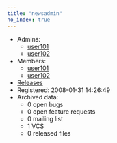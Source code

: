 ```yaml
---
title: "newsadmin"
no_index: true
---
```





* Admins:
  * [user101](/users/user101)
  * [user102](/users/user102)
* Members:
  * [user101](/users/user101)
  * [user102](/users/user102)
* [Releases](https://download.ocamlcore.org/newsadmin)
* Registered: 2008-01-31 14:26:49
* Archived data:
  * 0 open bugs
  * 0 open feature requests
  * 0 mailing list
  * 1 VCS
  * 0 released files

